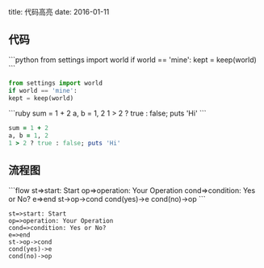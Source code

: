 title: 代码高亮
date: 2016-01-11


## 代码

\`\`\`python
from settings import world
if world == 'mine':
kept = keep(world)
\`\`\`

```python
from settings import world
if world == 'mine':
kept = keep(world)
```


\`\`\`ruby
sum = 1 + 2
a, b = 1, 2
1 > 2 ? true : false; puts 'Hi'
\`\`\`

```ruby
sum = 1 + 2
a, b = 1, 2
1 > 2 ? true : false; puts 'Hi'
```

## 流程图

\`\`\`flow
st=>start: Start
op=>operation: Your Operation
cond=>condition: Yes or No?
e=>end
st->op->cond
cond(yes)->e
cond(no)->op
\`\`\`


```flow
st=>start: Start
op=>operation: Your Operation
cond=>condition: Yes or No?
e=>end
st->op->cond
cond(yes)->e
cond(no)->op
```